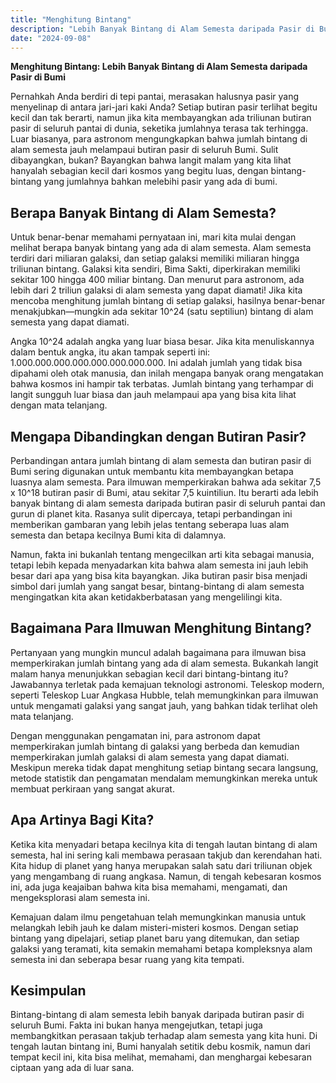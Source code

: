 ```yaml
---
title: "Menghitung Bintang"
description: "Lebih Banyak Bintang di Alam Semesta daripada Pasir di Bumi"
date: "2024-09-08"
---
```


**Menghitung Bintang: Lebih Banyak Bintang di Alam Semesta daripada Pasir di Bumi**

Pernahkah Anda berdiri di tepi pantai, merasakan halusnya pasir yang menyelinap di antara jari-jari kaki Anda? Setiap butiran pasir terlihat begitu kecil dan tak berarti, namun jika kita membayangkan ada triliunan butiran pasir di seluruh pantai di dunia, seketika jumlahnya terasa tak terhingga. Luar biasanya, para astronom mengungkapkan bahwa jumlah bintang di alam semesta jauh melampaui butiran pasir di seluruh Bumi. Sulit dibayangkan, bukan? Bayangkan bahwa langit malam yang kita lihat hanyalah sebagian kecil dari kosmos yang begitu luas, dengan bintang-bintang yang jumlahnya bahkan melebihi pasir yang ada di bumi.

## Berapa Banyak Bintang di Alam Semesta?

Untuk benar-benar memahami pernyataan ini, mari kita mulai dengan melihat berapa banyak bintang yang ada di alam semesta. Alam semesta terdiri dari miliaran galaksi, dan setiap galaksi memiliki miliaran hingga triliunan bintang. Galaksi kita sendiri, Bima Sakti, diperkirakan memiliki sekitar 100 hingga 400 miliar bintang. Dan menurut para astronom, ada lebih dari 2 triliun galaksi di alam semesta yang dapat diamati! Jika kita mencoba menghitung jumlah bintang di setiap galaksi, hasilnya benar-benar menakjubkan—mungkin ada sekitar 10^24 (satu septiliun) bintang di alam semesta yang dapat diamati.

Angka 10^24 adalah angka yang luar biasa besar. Jika kita menuliskannya dalam bentuk angka, itu akan tampak seperti ini: 1.000.000.000.000.000.000.000.000. Ini adalah jumlah yang tidak bisa dipahami oleh otak manusia, dan inilah mengapa banyak orang mengatakan bahwa kosmos ini hampir tak terbatas. Jumlah bintang yang terhampar di langit sungguh luar biasa dan jauh melampaui apa yang bisa kita lihat dengan mata telanjang.

## Mengapa Dibandingkan dengan Butiran Pasir?

Perbandingan antara jumlah bintang di alam semesta dan butiran pasir di Bumi sering digunakan untuk membantu kita membayangkan betapa luasnya alam semesta. Para ilmuwan memperkirakan bahwa ada sekitar 7,5 x 10^18 butiran pasir di Bumi, atau sekitar 7,5 kuintiliun. Itu berarti ada lebih banyak bintang di alam semesta daripada butiran pasir di seluruh pantai dan gurun di planet kita. Rasanya sulit dipercaya, tetapi perbandingan ini memberikan gambaran yang lebih jelas tentang seberapa luas alam semesta dan betapa kecilnya Bumi kita di dalamnya.

Namun, fakta ini bukanlah tentang mengecilkan arti kita sebagai manusia, tetapi lebih kepada menyadarkan kita bahwa alam semesta ini jauh lebih besar dari apa yang bisa kita bayangkan. Jika butiran pasir bisa menjadi simbol dari jumlah yang sangat besar, bintang-bintang di alam semesta mengingatkan kita akan ketidakberbatasan yang mengelilingi kita.

## Bagaimana Para Ilmuwan Menghitung Bintang?

Pertanyaan yang mungkin muncul adalah bagaimana para ilmuwan bisa memperkirakan jumlah bintang yang ada di alam semesta. Bukankah langit malam hanya menunjukkan sebagian kecil dari bintang-bintang itu? Jawabannya terletak pada kemajuan teknologi astronomi. Teleskop modern, seperti Teleskop Luar Angkasa Hubble, telah memungkinkan para ilmuwan untuk mengamati galaksi yang sangat jauh, yang bahkan tidak terlihat oleh mata telanjang.

Dengan menggunakan pengamatan ini, para astronom dapat memperkirakan jumlah bintang di galaksi yang berbeda dan kemudian memperkirakan jumlah galaksi di alam semesta yang dapat diamati. Meskipun mereka tidak dapat menghitung setiap bintang secara langsung, metode statistik dan pengamatan mendalam memungkinkan mereka untuk membuat perkiraan yang sangat akurat.

## Apa Artinya Bagi Kita?

Ketika kita menyadari betapa kecilnya kita di tengah lautan bintang di alam semesta, hal ini sering kali membawa perasaan takjub dan kerendahan hati. Kita hidup di planet yang hanya merupakan salah satu dari triliunan objek yang mengambang di ruang angkasa. Namun, di tengah kebesaran kosmos ini, ada juga keajaiban bahwa kita bisa memahami, mengamati, dan mengeksplorasi alam semesta ini.

Kemajuan dalam ilmu pengetahuan telah memungkinkan manusia untuk melangkah lebih jauh ke dalam misteri-misteri kosmos. Dengan setiap bintang yang dipelajari, setiap planet baru yang ditemukan, dan setiap galaksi yang teramati, kita semakin memahami betapa kompleksnya alam semesta ini dan seberapa besar ruang yang kita tempati.

## Kesimpulan

Bintang-bintang di alam semesta lebih banyak daripada butiran pasir di seluruh Bumi. Fakta ini bukan hanya mengejutkan, tetapi juga membangkitkan perasaan takjub terhadap alam semesta yang kita huni. Di tengah lautan bintang ini, Bumi hanyalah setitik debu kosmik, namun dari tempat kecil ini, kita bisa melihat, memahami, dan menghargai kebesaran ciptaan yang ada di luar sana.

